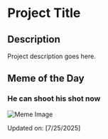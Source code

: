 # Project Title

## Description

Project description goes here.

## Meme of the Day

### He can shoot his shot now
![Meme Image](https://i.redd.it/z6m40b7x1uef1.gif)

Updated on: [7/25/2025]